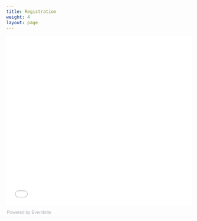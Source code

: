 ```yaml
---
title: Registration
weight: 4
layout: page
---
```

<div style="width:100%; text-align:left;"><iframe src="//eventbrite.com/tickets-external?eid=35543958938&ref=etckt" frameborder="0" height="460" width="100%" vspace="0" hspace="0" marginheight="5" marginwidth="5" scrolling="auto" allowtransparency="true"></iframe><div style="font-family:Helvetica, Arial; font-size:12px; padding:10px 0 5px; margin:2px; width:100%; text-align:left;" ><a class="powered-by-eb" style="color: #ADB0B6; text-decoration: none;" target="_blank" href="http://www.eventbrite.com/">Powered by Eventbrite</a></div></div>
